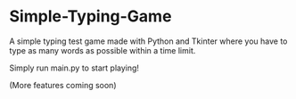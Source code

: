 # Simple-Typing-Game
A simple typing test game made with Python and Tkinter where you have to type as many words as possible within a time limit.

Simply run main.py to start playing!

(More features coming soon)
